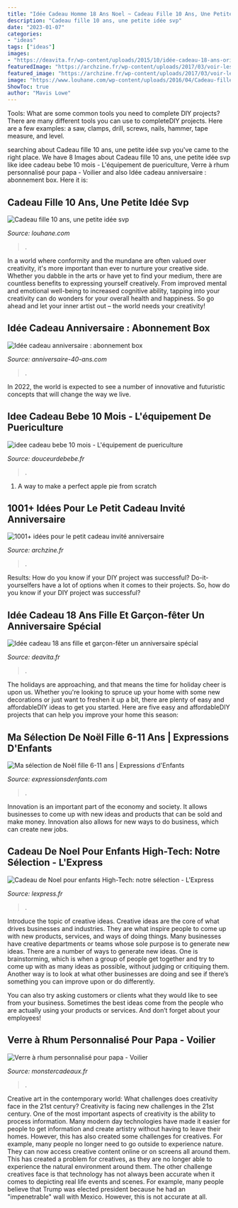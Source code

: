 ```yaml
---
title: "Idée Cadeau Homme 18 Ans Noel ~ Cadeau Fille 10 Ans, Une Petite Idée Svp"
description: "Cadeau fille 10 ans, une petite idée svp"
date: "2023-01-07"
categories:
- "ideas"
tags: ["ideas"]
images:
- "https://deavita.fr/wp-content/uploads/2015/10/idée-cadeau-18-ans-origami-coeur-billet-banque.jpg"
featuredImage: "https://archzine.fr/wp-content/uploads/2017/03/voir-les-idées-pour-petit-cadeaux-pour-invites-anniversaire-love-bug.jpg"
featured_image: "https://archzine.fr/wp-content/uploads/2017/03/voir-les-idées-pour-petit-cadeaux-pour-invites-anniversaire-love-bug.jpg"
image: "https://www.louhane.com/wp-content/uploads/2016/04/Cadeau-fille-10-ans-1.jpg"
ShowToc: true
author: "Mavis Lowe"
---
```



Tools: What are some common tools you need to complete DIY projects?
There are many different tools you can use to completeDIY projects. Here are a few examples: a saw, clamps, drill, screws, nails, hammer, tape measure, and level.

	

		
searching about Cadeau fille 10 ans, une petite idée svp you've came to the right place. We have 8 Images about Cadeau fille 10 ans, une petite idée svp like idee cadeau bebe 10 mois - L&#039;équipement de puericulture, Verre à rhum personnalisé pour papa - Voilier and also Idée cadeau anniversaire : abonnement box. Here it is:
		
    
## Cadeau Fille 10 Ans, Une Petite Idée Svp

<img loading=lazy src="https://www.louhane.com/wp-content/uploads/2016/04/Cadeau-fille-10-ans-1.jpg" onerror="this.onerror=null;this.src='https://tse2.mm.bing.net/th?id=OIP.rHVR8jrtTKwT3aeqnUEDuQHaHa&amp;pid=15.1';" alt="Cadeau fille 10 ans, une petite idée svp">

_Source: louhane.com_

>. 

	

In a world where conformity and the mundane are often valued over creativity, it's more important than ever to nurture your creative side. Whether you dabble in the arts or have yet to find your medium, there are countless benefits to expressing yourself creatively. From improved mental and emotional well-being to increased cognitive ability, tapping into your creativity can do wonders for your overall health and happiness. So go ahead and let your inner artist out – the world needs your creativity!

    
## Idée Cadeau Anniversaire : Abonnement Box

<img loading=lazy src="http://www.anniversaire-40-ans.com/images/article/box-par-abonnement4.jpg" onerror="this.onerror=null;this.src='https://tse3.mm.bing.net/th?id=OIP.fpimMeoZP4qJLMGwg-oZ2QHaEK&amp;pid=15.1';" alt="Idée cadeau anniversaire : abonnement box">

_Source: anniversaire-40-ans.com_

>. 

	

In 2022, the world is expected to see a number of innovative and futuristic concepts that will change the way we live.

    
## Idee Cadeau Bebe 10 Mois - L&#039;équipement De Puericulture

<img loading=lazy src="https://www.douceurdebebe.fr/images/idee-cadeau-bebe-10-mois_3.jpg" onerror="this.onerror=null;this.src='https://tse3.mm.bing.net/th?id=OIP.ZS8U49JDVIZXPDQE7iZQIQHaE8&amp;pid=15.1';" alt="idee cadeau bebe 10 mois - L&#039;équipement de puericulture">

_Source: douceurdebebe.fr_

>. 

	

1. A way to make a perfect apple pie from scratch 

    
## 1001+ Idées Pour Le Petit Cadeau Invité Anniversaire

<img loading=lazy src="https://archzine.fr/wp-content/uploads/2017/03/voir-les-idées-pour-petit-cadeaux-pour-invites-anniversaire-love-bug.jpg" onerror="this.onerror=null;this.src='https://tse2.mm.bing.net/th?id=OIP.sPQaKtLacLA3ZqF1cb02aAHaLH&amp;pid=15.1';" alt="1001+ idées pour le petit cadeau invité anniversaire">

_Source: archzine.fr_

>. 

	

Results: How do you know if your DIY project was successful?
Do-it-yourselfers have a lot of options when it comes to their projects. So, how do you know if your DIY project was successful?

    
## Idée Cadeau 18 Ans Fille Et Garçon-fêter Un Anniversaire Spécial

<img loading=lazy src="https://deavita.fr/wp-content/uploads/2015/10/idée-cadeau-18-ans-origami-coeur-billet-banque.jpg" onerror="this.onerror=null;this.src='https://tse1.mm.bing.net/th?id=OIP.jvz9mvxw06LfZSn9pyeCCAHaG1&amp;pid=15.1';" alt="Idée cadeau 18 ans fille et garçon-fêter un anniversaire spécial">

_Source: deavita.fr_

>. 

	

The holidays are approaching, and that means the time for holiday cheer is upon us. Whether you're looking to spruce up your home with some new decorations or just want to freshen it up a bit, there are plenty of easy and affordableDIY ideas to get you started. Here are five easy and affordableDIY projects that can help you improve your home this season: 

    
## Ma Sélection De Noël Fille 6-11 Ans | Expressions D&#039;Enfants

<img loading=lazy src="https://www.expressionsdenfants.com/wp-content/uploads/2014/12/Idées-cadeaux_Noël_fille_6-à-11-ans_Expressionsdenfants.jpg" onerror="this.onerror=null;this.src='https://tse2.mm.bing.net/th?id=OIP.J8fjyvGwDM6PcwNM1oMEQgHaHa&amp;pid=15.1';" alt="Ma sélection de Noël fille 6-11 ans | Expressions d&#039;Enfants">

_Source: expressionsdenfants.com_

>. 

	

Innovation is an important part of the economy and society. It allows businesses to come up with new ideas and products that can be sold and make money. Innovation also allows for new ways to do business, which can create new jobs.

    
## Cadeau De Noel Pour Enfants High-Tech: Notre Sélection - L&#039;Express

<img loading=lazy src="https://static.lexpress.fr/medias_10681/w_605,h_350,c_fill,g_north/v1448298089/dix-cadeaux-de-noel-high-tech-pour-les-enfants_5468876.jpg" onerror="this.onerror=null;this.src='https://tse2.mm.bing.net/th?id=OIP.9MbMhII9pMo3P5C5yBe3CAHaES&amp;pid=15.1';" alt="Cadeau de Noel pour enfants High-Tech: notre sélection - L&#039;Express">

_Source: lexpress.fr_

>. 

	

Introduce the topic of creative ideas.
Creative ideas are the core of what drives businesses and industries. They are what inspire people to come up with new products, services, and ways of doing things. Many businesses have creative departments or teams whose sole purpose is to generate new ideas.
There are a number of ways to generate new ideas. One is brainstorming, which is when a group of people get together and try to come up with as many ideas as possible, without judging or critiquing them. Another way is to look at what other businesses are doing and see if there’s something you can improve upon or do differently.

You can also try asking customers or clients what they would like to see from your business. Sometimes the best ideas come from the people who are actually using your products or services. And don’t forget about your employees!

    
## Verre à Rhum Personnalisé Pour Papa - Voilier

<img loading=lazy src="https://cdn.monsterzeug.info/io/products/3022/share-image-3022.jpg?_jq=1606470448" onerror="this.onerror=null;this.src='https://tse3.mm.bing.net/th?id=OIP.fvRpf2DYariw-mh3h15J2gHaD3&amp;pid=15.1';" alt="Verre à rhum personnalisé pour papa - Voilier">

_Source: monstercadeaux.fr_

>. 

	

Creative art in the contemporary world: What challenges does creativity face in the 21st century?
Creativity is facing new challenges in the 21st century. One of the most important aspects of creativity is the ability to process information. Many modern day technologies have made it easier for people to get information and create artistry without having to leave their homes. However, this has also created some challenges for creatives. For example, many people no longer need to go outside to experience nature. They can now access creative content online or on screens all around them. This has created a problem for creatives, as they are no longer able to experience the natural environment around them. The other challenge creatives face is that technology has not always been accurate when it comes to depicting real life events and scenes. For example, many people believe that Trump was elected president because he had an "impenetrable" wall with Mexico. However, this is not accurate at all.

